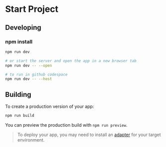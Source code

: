 # Start Project

## Developing

### npm install

```bash
npm run dev

# or start the server and open the app in a new browser tab
npm run dev -- --open

# to run in github codespace
npm run dev -- --host
```

## Building

To create a production version of your app:

```bash
npm run build
```

You can preview the production build with `npm run preview`.

> To deploy your app, you may need to install an [adapter](https://kit.svelte.dev/docs/adapters) for your target environment.
